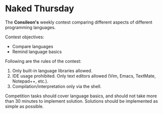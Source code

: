 # Naked Thursday

The **Consileon's** weekly contest comparing different aspects of
different programming languages.

Contest objectives:

 * Compare languages
 * Remind language basics

Following are the rules of the contest:

 1. Only built-in language libraries allowed.
 2. IDE usage prohibited. Only text editors allowed (Vim, Emacs,
 TextMate, Notepad++, etc.).
 3. Compilation/interpretation only via the shell.

Competition tasks should cover language basics, and should not take
more than 30 minutes to implement solution. Solutions should be
implemented as simple as possible.
